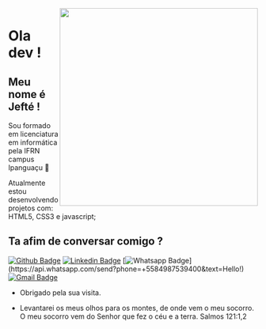 
<img align="right" width="400" height="400" src="https://img-s-msn-com.akamaized.net/tenant/amp/entityid/BBOdIVC.img?h=552&w=750&m=6&q=60&u=t&o=f&l=f">
 
# Ola dev !
 
## Meu nome é Jefté ! 
 
Sou formado em licenciatura em informática pela IFRN campus Ipanguaçu :man:

Atualmente estou desenvolvendo projetos  com: HTML5, CSS3 e javascript;
 
 
## Ta afim de conversar comigo ?
[![Github Badge](https://img.shields.io/badge/-Github-000?style=flat-square&logo=Github&logoColor=white&link=link_do_seu_perfil_no_github)](https://github.com/souza-jefte)
[![Linkedin Badge](https://img.shields.io/badge/-LinkedIn-blue?style=flat-square&logo=Linkedin&logoColor=white&link=link_do_seu_perfil_no_linkedin)](https://www.linkedin.com/in/souza-jefte/)
[![Whatsapp Badge](https://img.shields.io/badge/-Whatsapp-4CA143?style=flat-square&labelColor=4CA143&logo=whatsapp&logoColor=white&link=https://api.whatsapp.com/send?phone=seu_telefone_55+DDD+número_de_telefone&text=Hello!)](https://api.whatsapp.com/send?phone=+5584987539400&text=Hello!)
[![Gmail Badge](https://img.shields.io/badge/-Gmail-c14438?style=flat-square&logo=Gmail&logoColor=white&link=mailto:seu_email)](mailto:jeftejsouza@gmail.com)
 
- Obrigado pela sua visita. 
 
- Levantarei os meus olhos para os montes, de onde vem o meu socorro.
O meu socorro vem do Senhor que fez o céu e a terra. Salmos 121:1,2
